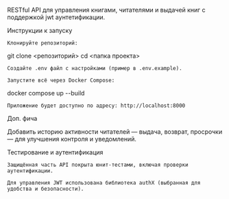 RESTful API для управления книгами, читателями и выдачей книг с поддержкой jwt аунтетификации.

Инструкции к запуску

    Клонируйте репозиторий:

git clone <репозиторий>
cd <папка проекта>

    Создайте .env файл с настройками (пример в .env.example).

    Запустите всё через Docker Compose:

docker compose up --build

    Приложение будет доступно по адресу: http://localhost:8000

Доп. фича 

Добавить историю активности читателей — выдача, возврат, просрочки — для улучшения контроля и уведомлений.

Тестирование и аутентификация

    Защищённая часть API покрыта юнит-тестами, включая проверки аутентификации.

    Для управления JWT использована библиотека authX (выбранная для удобства и безопасности).
